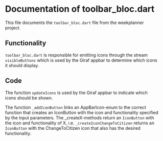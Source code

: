 # Documentation of toolbar_bloc.dart
This file documents the `toolbar_bloc.dart` file from the weekplanner project.

## Functionality
`toolbar_bloc.dart` is responsible for emitting icons through the stream `visibleButtons` which is used by the Giraf appbar to determine which icons it should display.

## Code
The function `updateIcons` is used by the Giraf appbar to indicate which icons should be shown.

The function `_addIconButton` links an AppBarIcon-enum to the correct function that creates an IconButton with the icon and functionality specified by the input parameters. The _createX-methods return an `IconButton` with the icon and functionality of X, i.e. `_createIconChangeToCitizen` returns an `IconButton` with the ChangeToCitizen icon that also has the desired functionality.